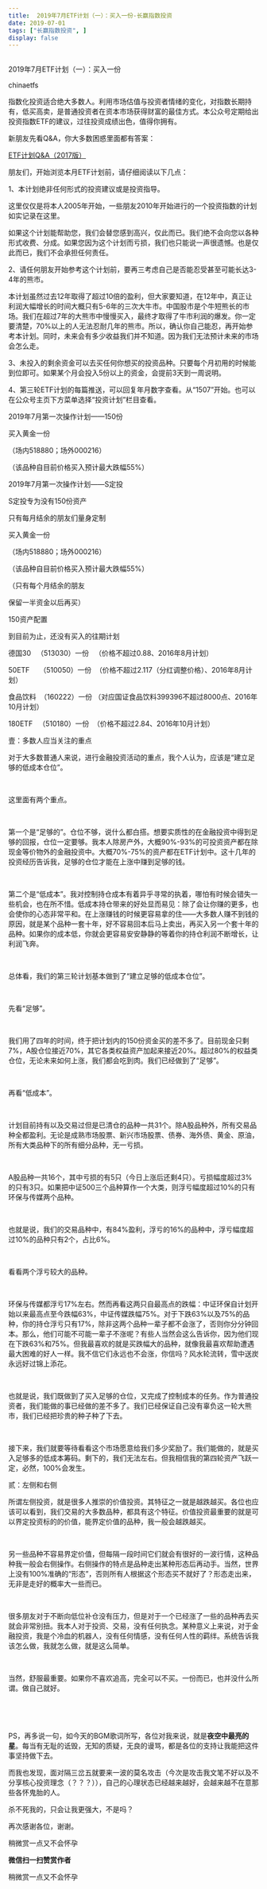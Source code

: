 ```yaml
---
title:  2019年7月ETF计划（一）：买入一份-长赢指数投资
date: 2019-07-01
tags: ["长赢指数投资", ]
display: false
---
```



## 



2019年7月ETF计划（一）：买入一份




chinaetfs




指数化投资适合绝大多数人。利用市场估值与投资者情绪的变化，对指数长期持有，低买高卖，是普通投资者在资本市场获得财富的最佳方式。本公众号定期给出投资指数ETF的建议，过往投资成绩出色，值得你拥有。










新朋友先看Q&amp;A，你大多数困惑里面都有答案：



[ETF计划Q&amp;A（2017版）](http://mp.weixin.qq.com/s?__biz=MzIwMTIzNDMwNA==&amp;mid=2653408592&amp;idx=1&amp;sn=fde1a92e4caefec9c3a8298e74e8ff45&amp;chksm=8d226fbfba55e6a921f9daf22566693a85cbd8a192ba104e060ad3daf7f5940d3885c8e1bbef&amp;scene=21#wechat_redirect)



朋友们，开始浏览本月ETF计划前，请仔细阅读以下几点：

1、本计划绝非任何形式的投资建议或是投资指导。



这里仅仅是将本人2005年开始，一些朋友2010年开始进行的一个投资指数的计划如实记录在这里。





如果这个计划能帮助您，我们会替您感到高兴，仅此而已。我们绝不会向您以各种形式收费、分成。如果您因为这个计划而亏损，我们也只能说一声很遗憾。也是仅此而已，我们不会承担任何责任。



2、请任何朋友开始参考这个计划前，要再三考虑自己是否能忍受甚至可能长达3-4年的熊市。



本计划虽然过去12年取得了超过10倍的盈利，但大家要知道，在12年中，真正让利润大幅增长的时间大概只有5-6年的三次大牛市。中国股市是个牛短熊长的市场。我们在超过7年的大熊市中慢慢买入，最终才取得了牛市利润的爆发。你一定要清楚，70%以上的人无法忍耐几年的熊市。所以，确认你自己能忍，再开始参考本计划。同时，未来会有多少收益我们并不知道。因为我们无法预计未来的市场会怎么走。



3、未投入的剩余资金可以去买任何你想买的投资品种。只要每个月初用的时候能到位即可。如果某个月会投入5份以上的资金，会提前3天到一周说明。



4、第三轮ETF计划的每篇推送，可以回复年月数字查看。从“1507”开始。也可以在公众号主页下方菜单选择“投资计划”栏目查看。







2019年7月第一次操作计划——150份



买入黄金一份

（场内518880；场外000216）

（该品种自目前价格买入预计最大跌幅55%）







2019年7月第一次操作计划——S定投

S定投专为没有150份资产

只有每月结余的朋友们量身定制



买入黄金一份

（场内518880；场外000216）

（该品种自目前价格买入预计最大跌幅55%）



（只有每个月结余的朋友

保留一半资金以后再买）







150资产配置





到目前为止，还没有买入的往期计划

德国30&nbsp;&nbsp; （513030）一份&nbsp;&nbsp; （价格不超过0.88、2016年8月计划）



50ETF&nbsp;&nbsp;&nbsp;&nbsp; （510050）一份&nbsp; （价格不超过2.117（分红调整价格）、2016年8月计划）

食品饮料&nbsp; （160222）一份 （对应国证食品饮料399396不超过8000点、2016年10月计划）

180ETF&nbsp;&nbsp; （510180）一份&nbsp; （价格不超过2.84、2016年10月计划）







壹：多数人应当关注的重点

对于大多数普通人来说，进行金融投资活动的重点，我个人认为，应该是“建立足够的低成本仓位”。

&nbsp;

这里面有两个重点。

&nbsp;

第一个是“足够的”。仓位不够，说什么都白搭。想要实质性的在金融投资中得到足够的回报，仓位一定要够。我本人除房产外，大概90%-93%的可投资资产都在除现金等价物外的金融投资中。大概70%-75%的资产都在ETF计划中。这十几年的投资经历告诉我，足够的仓位才能在上涨中赚到足够的钱。

&nbsp;

第二个是“低成本”。我对控制持仓成本有着异乎寻常的执着，哪怕有时候会错失一些机会，也在所不惜。低成本持仓带来的好处显而易见：除了会让你赚的更多，也会使你的心态非常平和。在上涨赚钱的时候更容易拿的住——大多数人赚不到钱的原因，就是某个品种一套十年，好不容易回本后马上卖出，再买入另一个套十年的品种。如果你的成本低，你就会更容易安安静静的等着你的持仓利润不断增长，让利润飞奔。

&nbsp;

总体看，我们的第三轮计划基本做到了“建立足够的低成本仓位”。

&nbsp;

先看“足够”。

&nbsp;

我们用了四年的时间，终于把计划内的150份资金买的差不多了。目前现金只剩7%，A股仓位接近70%，其它各类权益资产加起来接近20%。超过80%的权益类仓位，无论未来如何上涨，我们都会吃到肉。我们已经做到了“足够”。

&nbsp;

再看“低成本”。

&nbsp;

计划目前持有以及交易过但是已清仓的品种一共31个。除A股品种外，所有交易品种全都盈利。无论是成熟市场股票、新兴市场股票、债券、海外债、黄金、原油，所有大类品种下的所有细分品种，无一亏损。

&nbsp;

A股品种一共16个，其中亏损的有5只（今日上涨后还剩4只）。亏损幅度超过3%的只有3只。如果把中证500三个品种算作一个大类，则浮亏幅度超过10%的只有环保与传媒两个品种。

&nbsp;

也就是说，我们的交易品种中，有84%盈利，浮亏的16%的品种中，浮亏幅度超过10%的品种只有2个，占比6%。

&nbsp;

看看两个浮亏较大的品种。

&nbsp;

环保与传媒都浮亏17%左右。然而再看这两只自最高点的跌幅：中证环保自计划开始以来最高点至今跌幅63%，中证传媒跌幅75%。对于下跌63%以及75%的品种，你的持仓浮亏只有17%，除非这两个品种一辈子都不会涨了，否则你分分钟回本。那么，他们可能不可能一辈子不涨呢？有些人当然会这么告诉你，因为他们现在下跌63%和75%。但我最喜欢的就是买跌幅大的品种，就像我最喜欢帮助遭遇最大困难的好人一样。我不信它们永远也不会涨，你信吗？风水轮流转，雪中送炭永远好过锦上添花。

&nbsp;

也就是说，我们既做到了买入足够的仓位，又完成了控制成本的任务。作为普通投资者，我们能做的事已经做的差不多了。我们已经保证自己没有辜负这一轮大熊市，我们已经把珍贵的种子种了下去。

&nbsp;

接下来，我们就要等待看看这个市场愿意给我们多少奖励了。我们能做的，就是买入足够多的低成本筹码。剩下的，我们无法左右。但我相信我的第四轮资产飞跃一定，必然，100%会发生。



贰：左侧和右侧

所谓左侧投资，就是很多人推崇的价值投资。其特征之一就是越跌越买。各位也应该可以看到，我们交易的大多数品种，都具有这个特征。价值投资最重要的就是可以界定投资标的的价值，能界定价值的品种，我一般会越跌越买。

&nbsp;

另一些品种不容易界定价值，但每隔一段时间它们就会有很好的一波行情，这种品种我一般会右侧操作。右侧操作的特点是品种走出某种形态后再动手。当然，世界上没有100%准确的“形态”，否则所有人根据这个形态买不就好了？形态走出来，无非是走好的概率大一些而已。

&nbsp;

很多朋友对于不断向低位补仓没有压力，但是对于一个已经涨了一些的品种再去买就会非常别扭。我本人对于投资、交易，没有任何执念。某种意义上来说，对于金融投资，我是个冷血的机器人，没有任何情感，没有任何人性的羁绊。系统告诉我该怎么做，我就怎么做，就是这么简单。

&nbsp;

当然，舒服最重要。如果你不喜欢追高，完全可以不买。一份而已，也并没什么所谓。做自己就好。

&nbsp;

&nbsp;

PS，再多说一句，如今天的BGM歌词所写，各位对我来说，就是**夜空中最亮的星**。每当有无耻的诋毁，无知的质疑，无良的谩骂，都是各位的支持让我能把这件事坚持做下去。



而我也发现，面对隔三岔五就要来一波的莫名攻击（今次是攻击我文笔不好以及不分享核心投资理念（？？？）），自己的心理状态已经越来越好，会越来越不在意那些各怀鬼胎的人。



杀不死我的，只会让我更强大，不是吗？



再次感谢各位，谢谢。











稍微赏一点又不会怀孕


**微信扫一扫赞赏作者**






稍微赏一点又不会怀孕